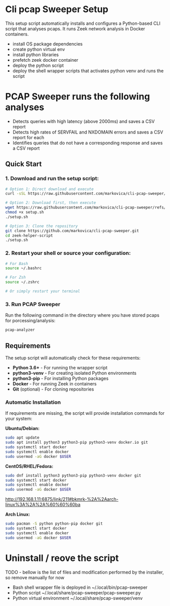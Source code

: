 # Cli pcap Sweeper Setup

This setup script automatically installs and configures a Python-based CLI script that analyses pcaps. It runs Zeek network analysis in Docker containers.
* install OS package dependencies
* create python virtual env
* install python libraries
* prefetch zeek docker container
* deploy the python script
* deploy the shell wrapper scripts that activates python venv and runs the script

# PCAP Sweeper runs the following analyses

* Detects queries with high latency (above 2000ms) and saves a CSV report
* Detects high rates of SERVFAIL and NXDOMAIN errors and saves a CSV report for each
* Identifies queries that do not have a corresponding response and saves a CSV report



## Quick Start

### 1. Download and run the setup script:

```bash
# Option 1: Direct download and execute
curl -sSL https://raw.githubusercontent.com/markovica/cli-pcap-sweeper/refs/heads/main/installer.sh | bash

# Option 2: Download first, then execute
wget https://raw.githubusercontent.com/markovica/cli-pcap-sweeper/refs/heads/main/installer.sh
chmod +x setup.sh
./setup.sh

# Option 3: Clone the repository
git clone https://github.com/markovica/cli-pcap-sweeper.git
cd zeek-helper-script
./setup.sh
```

### 2. Restart your shell or source your configuration:

```bash
# For Bash
source ~/.bashrc

# For Zsh
source ~/.zshrc

# Or simply restart your terminal
```

### 3. Run PCAP Sweeper

Run the following command in the directory where you have stored pcaps for porcessing/analysis:
```bash
pcap-analyzer
```

## Requirements

The setup script will automatically check for these requirements:

- **Python 3.6+** - For running the wrapper script
- **python3-venv** - For creating isolated Python environments
- **python3-pip** - For installing Python packages
- **Docker** - For running Zeek in containers
- **Git** (optional) - For cloning repositories

### Automatic Installation

If requirements are missing, the script will provide installation commands for your system:

**Ubuntu/Debian:**
```bash
sudo apt update
sudo apt install python3 python3-pip python3-venv docker.io git
sudo systemctl start docker
sudo systemctl enable docker
sudo usermod -aG docker $USER
```

**CentOS/RHEL/Fedora:**
```bash
sudo dnf install python3 python3-pip python3-venv docker git
sudo systemctl start docker
sudo systemctl enable docker
sudo usermod -aG docker $USER
```

http://192.168.1.11:6875/link/211#bkmrk-%2A%2Aarch-linux%3A%2A%2A%60%60%60ba
 
**Arch Linux:**
```bash
sudo pacman -S python python-pip docker git
sudo systemctl start docker
sudo systemctl enable docker
sudo usermod -aG docker $USER
```

# Uninstall / reove the script

TODO - bellow is the list of files and modification performed by the installer, so remove manually for now
* Bash shell wrapper file is deployed in ~/.local/bin/pcap-sweeper
* Python script ~/.local/share/pcap-sweeper/pcap-sweeper.py
* Python virtual environment ~/.local/share/pcap-sweeper/venv
